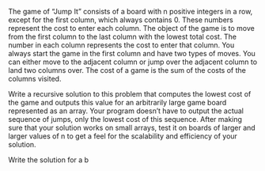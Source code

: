 The game of “Jump It” consists of a board with n positive integers in a row, except for the first column, which always contains 0. These numbers represent the cost to enter each column. The object of the game is to move from the first column to the last column with the lowest total cost. The number in each column represents the cost to enter that column. You always start the game in the first column and have two types of moves. You can either move to the adjacent column or jump over the adjacent column to land two columns over. The cost of a game is the  sum of the costs of the columns visited. 

Write a recursive solution to this problem that computes the lowest cost of the game and outputs this value for an arbitrarily large game board represented as an array. Your program doesn’t have to output the actual sequence of jumps, only the lowest cost of this sequence. After making sure that your solution works on small arrays, test it on boards of larger and larger values of n to get a feel for the scalability and efficiency of your solution.

Write the solution for a b